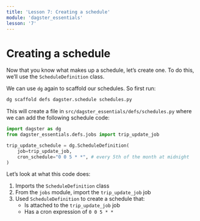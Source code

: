 ```yaml
---
title: 'Lesson 7: Creating a schedule'
module: 'dagster_essentials'
lesson: '7'
---
```


# Creating a schedule

Now that you know what makes up a schedule, let’s create one. To do this, we’ll use the `ScheduleDefinition` class.

We can use `dg` again to scaffold our schedules. So first run:

```bash
dg scaffold defs dagster.schedule schedules.py
```

This will create a file in `src/dagster_essentials/defs/schedules.py` where we can add the following schedule code:

```python
import dagster as dg
from dagster_essentials.defs.jobs import trip_update_job

trip_update_schedule = dg.ScheduleDefinition(
    job=trip_update_job,
    cron_schedule="0 0 5 * *", # every 5th of the month at midnight
)
```

Let’s look at what this code does:

1. Imports the `ScheduleDefinition` class
2. From the `jobs` module, import the `trip_update_job` job
3. Used `ScheduleDefinition` to create a schedule that:
   - Is attached to the `trip_update_job` job
   - Has a cron expression of `0 0 5 * *`
